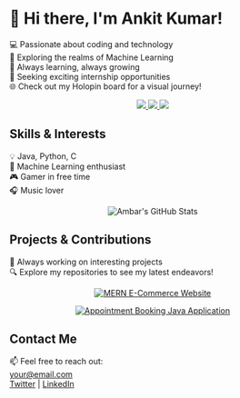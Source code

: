 <!-- Introduction -->
<p align="center">
  <samp>
    <h1>👋 Hi there, I'm Ankit Kumar!</h1>
    💻 Passionate about coding and technology<br>
    🌟 Exploring the realms of Machine Learning<br>
    🚀 Always learning, always growing<br>
    🎯 Seeking exciting internship opportunities<br>
    🌐 Check out my Holopin board for a visual journey!<br>
  </samp>
</p>

<!-- Social Links -->
<p align="center">
  <a href="https://holopin.io/@ankit">
    <img src="https://img.shields.io/badge/holopin-%40ambar-ff69b4">
  </a>
  <a href="https://twitter.com/_ambar_kansal">
    <img src="https://img.shields.io/badge/twitter-_%40ambar__kansal-blue">
  </a>
  <a href="https://www.linkedin.com/in/ambar-kansal/">
    <img src="https://img.shields.io/badge/linkedin-ambar--kansal-blue">
  </a>
</p>

<!-- Skills & Interests -->
<p align="center">
  <samp>
    <h2>Skills & Interests</h2>
    💡 Java, Python, C<br>
    🧠 Machine Learning enthusiast<br>
    🎮 Gamer in free time<br>
    🎧 Music lover<br>
  </samp>
</p>

<!-- GitHub Stats -->
<p align="center">
  <img src="https://github-readme-stats.vercel.app/api?username=ankitkr2411&show_icons=true&theme=radical" alt="Ambar's GitHub Stats">
</p>

<!-- Projects & Contributions -->
<p align="center">
  <samp>
    <h2>Projects & Contributions</h2>
    🚀 Always working on interesting projects<br>
    🔍 Explore my repositories to see my latest endeavors!<br>
  </samp>
</p>

<!-- Project 1: MERN E-Commerce Website -->
<p align="center">
  <a href="https://github.com/your-username/mern-e-commerce">
    <img src="https://github-readme-stats.vercel.app/api/pin/?username=your-username&repo=mern-e-commerce&theme=dark" alt="MERN E-Commerce Website">
  </a>
</p>

<!-- Project 2: Appointment Booking Java Application -->
<p align="center">
  <a href="https://github.com/your-username/appointment-booking-java">
    <img src="https://github-readme-stats.vercel.app/api/pin/?username=your-username&repo=appointment-booking-java&theme=dark" alt="Appointment Booking Java Application">
  </a>
</p>

<!-- Contact Me -->
<p align="center">
  <samp>
    <h2>Contact Me</h2>
    📫 Feel free to reach out:<br>
    <a href="mailto:ambarkansal2018@email.com">your@email.com</a><br>
    <a href="https://twitter.com/_ambar_kansal">Twitter</a> | <a href="https://www.linkedin.com/in/ambar-kansal/">LinkedIn</a>
  </samp>
</p>
